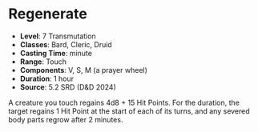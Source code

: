 # Regenerate

- **Level**: 7 Transmutation
- **Classes**: Bard, Cleric, Druid
- **Casting Time**: minute
- **Range**: Touch
- **Components**: V, S, M (a prayer wheel)
- **Duration**: 1 hour
- **Source**: 5.2 SRD (D&D 2024)

A creature you touch regains 4d8 + 15 Hit Points. For the duration, the target regains 1 Hit Point at the start of each of its turns, and any severed body parts regrow after 2 minutes.

